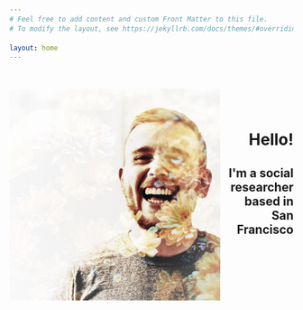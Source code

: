 ```yaml
---
# Feel free to add content and custom Front Matter to this file.
# To modify the layout, see https://jekyllrb.com/docs/themes/#overriding-theme-defaults

layout: home
---
```

<body>
  <div style="clear: both">
    <div style="float: left;">
      <br> <br>
      <img src="/images/00.jpg" height=375px>
    </div>
    <div style="text-align: right;">
      <br><br><br><br>
      <h1><b>Hello!</b></h1>
      <h2>I'm a social researcher<br>
      based in San Francisco</h2>
    </div>
  </div>
</body>

